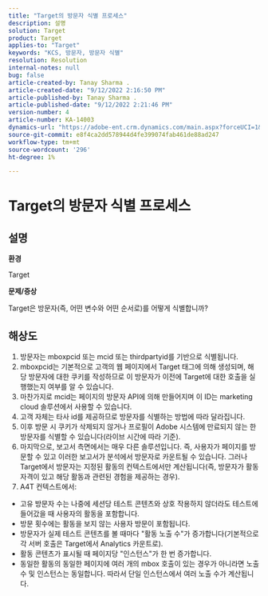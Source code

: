 ```yaml
---
title: "Target의 방문자 식별 프로세스"
description: 설명
solution: Target
product: Target
applies-to: "Target"
keywords: "KCS, 방문자, 방문자 식별"
resolution: Resolution
internal-notes: null
bug: false
article-created-by: Tanay Sharma .
article-created-date: "9/12/2022 2:16:50 PM"
article-published-by: Tanay Sharma .
article-published-date: "9/12/2022 2:21:46 PM"
version-number: 4
article-number: KA-14003
dynamics-url: "https://adobe-ent.crm.dynamics.com/main.aspx?forceUCI=1&pagetype=entityrecord&etn=knowledgearticle&id=31f96d89-a532-ed11-9db1-002248086735"
source-git-commit: e8f4ca2dd578944d4fe399074fab461de88ad247
workflow-type: tm+mt
source-wordcount: '296'
ht-degree: 1%

---
```


# Target의 방문자 식별 프로세스

## 설명


<b>환경</b>

Target



<b>문제/증상</b>

Target은 방문자(즉, 어떤 변수와 어떤 순서로)를 어떻게 식별합니까?


## 해상도


1. 방문자는 mboxpcid 또는 mcid 또는 thirdpartyid를 기반으로 식별됩니다.
2. mboxpcid는 기본적으로 고객의 웹 페이지에서 Target 태그에 의해 생성되며, 해당 방문자에 대한 쿠키를 작성하므로 이 방문자가 이전에 Target에 대한 호출을 실행했는지 여부를 알 수 있습니다.
3. 마찬가지로 mcid는 페이지의 방문자 API에 의해 만들어지며 이 ID는 marketing cloud 솔루션에서 사용할 수 있습니다.
4. 고객 자체는 타사 id를 제공하므로 방문자를 식별하는 방법에 따라 달라집니다.
5. 이후 방문 시 쿠키가 삭제되지 않거나 프로필이 Adobe 시스템에 만료되지 않는 한 방문자를 식별할 수 있습니다(라이브 시간에 따라 기준).
6. 마지막으로, 보고서 측면에서는 매우 다른 솔루션입니다. 즉, 사용자가 페이지를 방문할 수 있고 이러한 보고서가 분석에서 방문자로 카운트될 수 있습니다. 그러나 Target에서 방문자는 지정된 활동의 컨텍스트에서만 계산됩니다(즉, 방문자가 활동 자격이 있고 해당 활동과 관련된 경험을 제공하는 경우).
7. A4T 컨텍스트에서:


- 고유 방문자 수는 나중에 세션당 테스트 콘텐츠와 상호 작용하지 않더라도 테스트에 들어갔을 때 사용자의 활동을 포함합니다.
- 방문 횟수에는 활동을 보지 않는 사용자 방문이 포함됩니다.
- 방문자가 실제 테스트 콘텐츠를 볼 때마다 &quot;활동 노출 수&quot;가 증가합니다(기본적으로 각 서버 호출은 Target에서 Analytics 카운트로).
- 활동 콘텐츠가 표시될 때 페이지당 &quot;인스턴스&quot;가 한 번 증가합니다.
- 동일한 활동의 동일한 페이지에 여러 개의 mbox 호출이 있는 경우가 아니라면 노출 수 및 인스턴스는 동일합니다. 따라서 단일 인스턴스에서 여러 노출 수가 계산됩니다.

